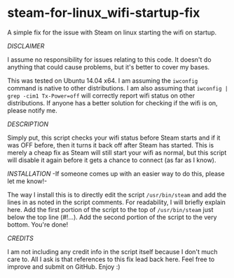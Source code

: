 # steam-for-linux_wifi-startup-fix
A simple fix for the issue with Steam on linux starting the wifi on startup.

*DISCLAIMER*


I assume no responsibility for issues relating to this code. It doesn't do anything that could cause problems, but it's better to cover my bases.

This was tested on Ubuntu 14.04 x64. I am assuming the <code>iwconfig</code> command is native to other distributions. I am also assuming that <code>iwconfig | grep -cim1 Tx-Power=off</code> will correctly report wifi status on other distributions. If anyone has a better solution for checking if the wifi is on, please notify me.

*DESCRIPTION*


Simply put, this script checks your wifi status before Steam starts and if it was OFF before, then it turns it back off after Steam has started. This is merely a cheap fix as Steam will still start your wifi as normal, but this script will disable it again before it gets a chance to connect (as far as I know).

*INSTALLATION* 
-If someone comes up with an easier way to do this, please let me know!-


The way I install this is to directly edit the script <code>/usr/bin/steam</code> and add the lines in as noted in the script comments. For readability, I will briefly explain here. Add the first portion of the script to the top of <code>/usr/bin/steam</code> just below the top line (#!...). Add the second portion of the script to the very bottom. You're done!

*CREDITS*


I am not including any credit info in the script itself because I don't much care to. All I ask is that references to this fix lead back here. Feel free to improve and submit on GitHub. Enjoy :)
